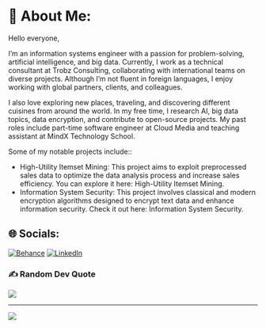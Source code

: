 # 💫 About Me:
Hello everyone,

I’m an information systems engineer with a passion for problem-solving, artificial intelligence, and big data. 
Currently, I work as a technical consultant at Trobz Consulting, collaborating with international teams on diverse projects. Although I’m not fluent in foreign languages, I enjoy working with global partners, clients, and colleagues. 

I also love exploring new places, traveling, and discovering different cuisines from around the world. In my free time, I research AI, big data topics, data encryption, and contribute to open-source projects. My past roles include part-time software engineer at Cloud Media and teaching assistant at MindX Technology School.

Some of my notable projects include::
  -  High-Utility Itemset Mining: This project aims to exploit preprocessed sales data to optimize the data analysis process and increase sales efficiency. You can explore it here: High-Utility Itemset Mining.
  -  Information System Security: This project involves classical and modern encryption algorithms designed to encrypt text data and enhance information security. Check it out here: Information System Security.

## 🌐 Socials:
[![Behance](https://img.shields.io/badge/Behance-1769ff?logo=behance&logoColor=white)](https://behance.net/https://www.behance.net/xaviedo14) [![LinkedIn](https://img.shields.io/badge/LinkedIn-%230077B5.svg?logo=linkedin&logoColor=white)](https://linkedin.com/in/https://www.linkedin.com/in/xavie-do14/) 


### ✍️ Random Dev Quote
![](https://quotes-github-readme.vercel.app/api?type=horizontal&theme=light)

---
[![](https://visitcount.itsvg.in/api?id=xaviedoanhduy&icon=0&color=0)](https://visitcount.itsvg.in)

<!-- Proudly created with GPRM ( https://gprm.itsvg.in ) -->

